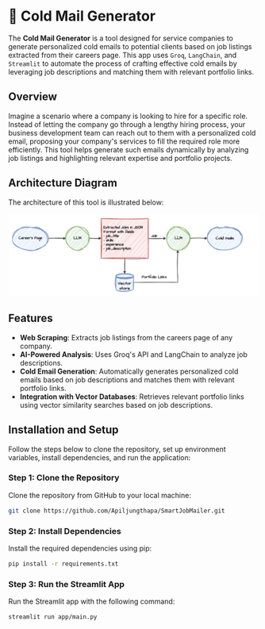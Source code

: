 # 📧 Cold Mail Generator

The **Cold Mail Generator** is a tool designed for service companies to generate personalized cold emails to potential clients based on job listings extracted from their careers page. This app uses `Groq`, `LangChain`, and `Streamlit` to automate the process of crafting effective cold emails by leveraging job descriptions and matching them with relevant portfolio links.

## Overview

Imagine a scenario where a company is looking to hire for a specific role. Instead of letting the company go through a lengthy hiring process, your business development team can reach out to them with a personalized cold email, proposing your company's services to fill the required role more efficiently. This tool helps generate such emails dynamically by analyzing job listings and highlighting relevant expertise and portfolio projects.

## Architecture Diagram

The architecture of this tool is illustrated below:

![Architecture Diagram](imgs/architecture.png)

## Features

- **Web Scraping**: Extracts job listings from the careers page of any company.
- **AI-Powered Analysis**: Uses Groq's API and LangChain to analyze job descriptions.
- **Cold Email Generation**: Automatically generates personalized cold emails based on job descriptions and matches them with relevant portfolio links.
- **Integration with Vector Databases**: Retrieves relevant portfolio links using vector similarity searches based on job descriptions.

## Installation and Setup

Follow the steps below to clone the repository, set up environment variables, install dependencies, and run the application:

### Step 1: Clone the Repository

Clone the repository from GitHub to your local machine:

```bash
git clone https://github.com/Apiljungthapa/SmartJobMailer.git

```

### Step 2: Install Dependencies
Install the required dependencies using pip:

```bash
pip install -r requirements.txt

```

### Step 3: Run the Streamlit App

Run the Streamlit app with the following command:

```bash
streamlit run app/main.py
```






